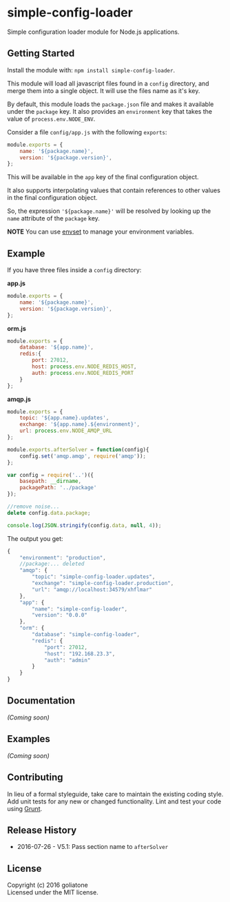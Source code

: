# simple-config-loader

Simple configuration loader module for Node.js applications.

## Getting Started
Install the module with: `npm install simple-config-loader`.

This module will load all javascript files found in a `config` directory, and merge them into a single object. It will use the files name as it's key.

By default, this module loads the `package.json` file and makes it available under the `package` key. It also provides an `environment` key that takes the value of `process.env.NODE_ENV`.

Consider a file `config/app.js` with the following `exports`:
```js
module.exports = {
    name: '${package.name}',
    version: '${package.version}',
};
```
This will be available in the `app` key of the final configuration object.

It also supports interpolating values that contain references to other values in the final configuration object.

So, the expression `'${package.name}'` will be resolved by looking up the `name` attribute of the `package` key.

**NOTE** You can use [envset][envset] to manage your environment variables.

## Example
If you have three files inside a `config` directory:

**app.js**
```js
module.exports = {
    name: '${package.name}',
    version: '${package.version}',
};
```

**orm.js**
```js
module.exports = {
    database: '${app.name}',
    redis:{
        port: 27012,
        host: process.env.NODE_REDIS_HOST,
        auth: process.env.NODE_REDIS_PORT
    }
};
```

**amqp.js**
```js
module.exports = {
    topic: '${app.name}.updates',
    exchange: '${app.name}.${environment}',
    url: process.env.NODE_AMQP_URL
};

module.exports.afterSolver = function(config){
    config.set('amqp.amqp', require('amqp'));
};
```

```javascript
var config = require('..')({
    basepath: __dirname,
    packagePath: '../package'
});

//remove noise...
delete config.data.package;

console.log(JSON.stringify(config.data, null, 4));
```

The output you get:

```js
{
    "environment": "production",
    //package:... deleted
    "amqp": {
        "topic": "simple-config-loader.updates",
        "exchange": "simple-config-loader.production",
        "url": "amqp://localhost:34579/xhflmar"
    },
    "app": {
        "name": "simple-config-loader",
        "version": "0.0.0"
    },
    "orm": {
        "database": "simple-config-loader",
        "redis": {
            "port": 27012,
            "host": "192.168.23.3",
            "auth": "admin"
        }
    }
}
```

## Documentation
_(Coming soon)_

## Examples
_(Coming soon)_

## Contributing
In lieu of a formal styleguide, take care to maintain the existing coding style. Add unit tests for any new or changed functionality. Lint and test your code using [Grunt](http://gruntjs.com/).

## Release History
* 2016-07-26 - V5.1: Pass section name to `afterSolver`

## License
Copyright (c) 2016 goliatone  
Licensed under the MIT license.


[envset]: https://github.com/goliatone/envset
